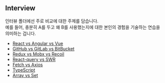 ## Interview
인터뷰 폴더에선 주로 비교에 대한 주제를 담습니다.<br>
예를 들어, 충분히 A를 두고 왜 B를 사용했는지에 대한 본인의 경험을 기술하는 연습을 의미하는 겁니다.

- [React vs Angular vs Vue](https://github.com/BaikSeungJeon/Interview/blob/main/Interview/React%20vs%20Angular%20vs%20Vue.md)
- [GitHub vs GitLab vs BitBucket](https://github.com/BaikSeungJeon/Interview/blob/main/Interview/GitHub%20vs%20GitLab%20vs%20BitBucket.md)
- [Redux vs Mobx vs Recoil](https://github.com/BaikSeungJeon/Interview/blob/main/Interview/Redux%20vs%20Mobx%20vs%20Recoil.md)
- [React-query vs SWR](https://github.com/BaikSeungJeon/Interview/blob/main/Interview/React-query%20vs%20SWR.md)
- [Fetch vs Axios](https://github.com/BaikSeungJeon/Interview/blob/main/Interview/Fetch%20vs%20Axios.md)
- [TypeScript](https://github.com/BaikSeungJeon/Interview/blob/main/Interview/TypeScript.md)
- [Array vs Set](https://github.com/BaikSeungJeon/Interview/blob/main/Interview/Array%20vs%20Set.md)
